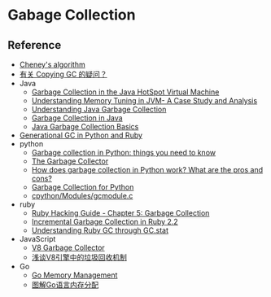 # Gabage Collection

## Reference
* [Cheney's algorithm](https://en.wikipedia.org/wiki/Cheney%27s_algorithm)
* [有关 Copying GC 的疑问？](https://www.zhihu.com/question/42181722/answer/93871206)
* Java
  - [Garbage Collection in the Java HotSpot Virtual Machine](http://www.devx.com/Java/Article/21977/)
  - [Understanding Memory Tuning in JVM- A Case Study and Analysis](https://techblog.xavient.com/understanding-garbage-collection-in-jvm-a-case-study-and-analysis/)
  - [Understanding Java Garbage Collection](https://www.cubrid.org/blog/understanding-java-garbage-collection)
  - [Garbage Collection in Java](https://plumbr.io/handbook/garbage-collection-in-java)
  - [Java Garbage Collection Basics](https://www.oracle.com/webfolder/technetwork/tutorials/obe/java/gc01/index.html)
* [Generational GC in Python and Ruby](https://blog.codeship.com/generational-gc-python-ruby/)
* python
  - [Garbage collection in Python: things you need to know](https://rushter.com/blog/python-garbage-collector/)
  - [The Garbage Collector](https://pythoninternal.wordpress.com/2014/08/04/the-garbage-collector/)
  - [How does garbage collection in Python work? What are the pros and cons?](https://www.quora.com/How-does-garbage-collection-in-Python-work-What-are-the-pros-and-cons)
  - [Garbage Collection for Python](http://arctrix.com/nas/python/gc/)
  - [ cpython/Modules/gcmodule.c](https://github.com/python/cpython/blob/7d6ddb96b34b94c1cbdf95baa94492c48426404e/Modules/gcmodule.c#L902)
* ruby
  - [Ruby Hacking Guide - Chapter 5: Garbage Collection](https://ruby-hacking-guide.github.io/gc.html)
  - [Incremental Garbage Collection in Ruby 2.2](https://blog.heroku.com/incremental-gc)
  - [Understanding Ruby GC through GC.stat](https://www.speedshop.co/2017/03/09/a-guide-to-gc-stat.html)
* JavaScript
  - [V8 Garbage Collector](https://github.com/thlorenz/v8-perf/blob/master/gc.md)
  - [浅谈V8引擎中的垃圾回收机制](https://segmentfault.com/a/1190000000440270)
* Go
  - [Go Memory Management](https://povilasv.me/go-memory-management/)
  - [图解Go语言内存分配](https://mp.weixin.qq.com/s/Hm8egXrdFr5c4-v--VFOtg)

